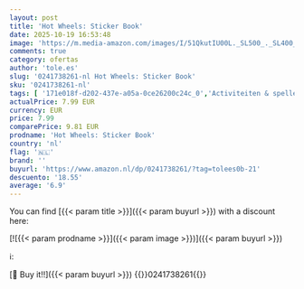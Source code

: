```yaml
---
layout: post
title: 'Hot Wheels: Sticker Book'
date: 2025-10-19 16:53:48
image: 'https://m.media-amazon.com/images/I/51QkutIU00L._SL500_._SL400_.jpg'
comments: true
category: ofertas
author: 'tole.es'
slug: '0241738261-nl Hot Wheels: Sticker Book'
sku: '0241738261-nl'
tags: [ '171e018f-d202-437e-a05a-0ce26200c24c_0','Activiteiten & spelletjes voor kinderen','Activiteitenboeken voor kinderen','Arborist Merchandising Root','Boeken','Engelstalige boeken','Featured Categories','Kinderboeken','Kinderboeken over auto, trein & voertuig','Kinderboeken over autos, vrachtwagens en bussen','Kinderboeken over sport & het buitenleven','Kinderboeken over wetenschap, natuur & weetjes','Self Service','Special Features Stores','🇳🇱', ]
actualPrice: 7.99 EUR
currency: EUR
price: 7.99
comparePrice: 9.81 EUR
prodname: 'Hot Wheels: Sticker Book'
country: 'nl'
flag: '🇳🇱'
brand: ''
buyurl: 'https://www.amazon.nl/dp/0241738261/?tag=tolees0b-21'
descuento: '18.55'
average: '6.9'
---
```


You can find [{{< param title >}}]({{< param buyurl >}}) with a discount here:

[![{{< param prodname >}}]({{< param image >}})]({{< param buyurl >}})

ℹ️:


[🛒 Buy it!!]({{< param buyurl >}})
{{<world>}}0241738261{{</world>}}
